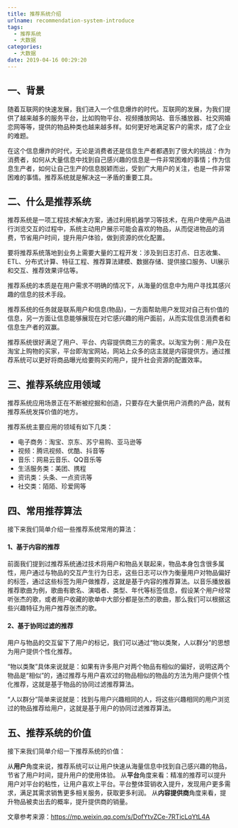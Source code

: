 ```yaml
---
title: 推荐系统介绍
urlname: recommendation-system-introduce 
tags:
  - 推荐系统
  - 大数据
categories:
  - 大数据
date: 2019-04-16 00:29:20
---
```

## 一、背景
随着互联网的快速发展，我们进入一个信息爆炸的时代。互联网的发展，为我们提供了越来越多的服务平台，比如购物平台、视频播放网站、音乐播放器、社交网婚恋网等等，提供的物品种类也越来越多样。如何更好地满足客户的需求，成了企业的难题。

在这个信息爆炸的时代，无论是消费者还是信息生产者都遇到了很大的挑战：作为消费者，如何从大量信息中找到自己感兴趣的信息是一件非常困难的事情；作为信息生产者，如何让自己生产的信息脱颖而出，受到广大用户的关注，也是一件非常困难的事情。推荐系统就是解决这一矛盾的重要工具。

## 二、什么是推荐系统

推荐系统是一项工程技术解决方案，通过利用机器学习等技术，在用户使用产品进行浏览交互的过程中，系统主动用户展示可能会喜欢的物品，从而促进物品的消费，节省用户时间，提升用户体验，做到资源的优化配置。

要将推荐系统落地到业务上需要大量的工程开发：涉及到日志打点、日志收集、ETL、分布式计算、特征工程、推荐算法建模、数据存储、提供接口服务、UI展示和交互、推荐效果评估等。

推荐系统的本质是在用户需求不明确的情况下，从海量的信息中为用户寻找其感兴趣的信息的技术手段。

推荐系统的任务就是联系用户和信息(物品)，一方面帮助用户发现对自己有价值的信息，另一方面让信息能够展现在对它感兴趣的用户面前，从而实现信息消费者和信息生产者的双赢。

推荐系统很好满足了用户、平台、内容提供商三方的需求。以淘宝为例：用户及在淘宝上购物的买家，平台即淘宝网站，网站上众多的店主就是内容提供方。通过推荐系统可以更好将商品曝光给要购买的用户，提升社会资源的配置效率。

## 三、推荐系统应用领域

推荐系统应用场景正在不断被挖掘和创造，只要存在大量供用户消费的产品，就有推荐系统发挥价值的地方。

推荐系统主要应用的领域有如下几类：

* 电子商务：淘宝、京东、苏宁易购、亚马逊等
* 视频：腾讯视频、优酷、抖音等
* 音乐：网易云音乐、QQ音乐等
* 生活服务类：美团、携程
* 资讯类：头条、一点资讯等
* 社交类：陌陌、珍爱网等

## 四、常用推荐算法

接下来我们简单介绍一些推荐系统常用的算法：

#### 1、基于内容的推荐
前面我们提到过推荐系统通过技术将用户和物品关联起来，物品本身包含很多属性，用户通过与物品的交互产生行为日志，这些日志可以作为衡量用户对物品偏好的标签，通过这些标签为用户做推荐，这就是基于内容的推荐算法。以音乐播放器推荐歌曲为例，歌曲有歌名、演唱者、类型、年代等标签信息，假设某个用户经常听张杰的歌，或者用户收藏的歌单中大部分都是张杰的歌曲，那么我们可以根据这些兴趣特征为用户推荐张杰的歌。

#### 2、基于协同过滤的推荐
用户与物品的交互留下了用户的标记，我们可以通过“物以类聚，人以群分”的思想为用户提供个性化推荐。

“物以类聚”具体来说就是：如果有许多用户对两个物品有相似的偏好，说明这两个物品是“相似”的，通过推荐与用户喜欢过的物品相似的物品的方法为用户提供个性化推荐，这就是基于物品的协同过滤推荐算法。

“人以群分”简单来说就是：找到与用户兴趣相同的人，将这些兴趣相同的用户浏览过的物品推荐给用户，这就是基于用户的协同过滤推荐算法。

## 五、推荐系统的价值

接下来我们简单介绍一下推荐系统的价值：

从**用户**角度来说，推荐系统可以让用户快速从海量信息中找到自己感兴趣的物品，节省了用户时间，提升用户的使用体验。
从**平台**角度来看：精准的推荐可以提升用户对平台的粘性，让用户喜欢上平台。平台整体营销收入提升，发现用户更多需求，满足其需求销售更多相关服务，获取更多利润。
从**内容提供商**角度来看，提升物品被卖出去的概率，提升提供商的销量。

文章参考来源：https://mp.weixin.qq.com/s/DofYtvZCe-7RTicLqYtL4A